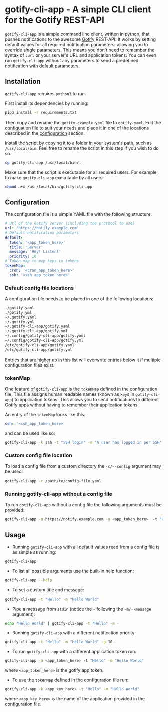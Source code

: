 # gotify-cli-app - A simple CLI client for the Gotify REST-API

`gotify-cli-app` is a simple command line client, written in python, that pushes notifications to the awesome [Gotify](https://github.com/gotify/server) REST-API. It works by setting default values for all required notification parameters, allowing you to override single parameters. This means you don't need to remember the syntax of `curl` or your server's URL and application tokens. You can even run `gotify-cli-app` without any parameters to send a predefined notification with default parameters.

## Installation

`gotify-cli-app` requires `python3` to run.

First install its dependencies by running:

```bash
pip3 install -r requirements.txt
```

Then copy and rename the `gotify-example.yaml` file to `gotify.yaml`. Edit the configuation file to suit your needs and place it in one of the locations described in the [configuration](#default-config-file-locations) section.

Install the script by copying it to a folder in your system's path, such as `/usr/local/bin`. Feel free to rename the script in this step if you wish to do so.

```bash
cp gotify-cli-app /usr/local/bin/.
```

Make sure that the script is executable for all required users. For example, to make `gotify-cli-app` executable by all users:

```bash
chmod a+x /usr/local/bin/gotify-cli-app
```

## Configuration

The configuration file is a simple YAML file with the following structure:

```yaml
# Url of the Gotify server (including the protocol to use)
url: 'https://notify.example.com'
# Default notification parameters
default:
  token: '<app_token_here>'
  title: 'Server'
  message: 'Hey! Listen!'
  priority: 10
# Token map to map keys to tokens
tokenMap:
  cron: '<cron_app_token_here>'
  ssh: '<ssh_app_token_here>'
```

### Default config file locations

A configuration file needs to be placed in one of the following locations:

```bash
./gotify.yaml
./gotify.yml
~/.gotify.yaml
~/.gotify.yml
~/.gotify-cli-app/gotify.yaml
~/.gotify-cli-app/gotify.yml
~/.config/gotify-cli-app/gotify.yaml
~/.config/gotify-cli-app/gotify.yml
/etc/gotify-cli-app/gotify.yaml
/etc/gotify-cli-app/gotify.yml
```

Entries that are higher up in this list will overwrite entries below it if multiple configuration files exist.

### tokenMap

One feature of `gotify-cli-app` is the `tokenMap` defined in the configuration file. This file assigns human readable names (known as `key`s in `gotify-cli-app`) to application tokens. This allows you to send notifications to different Gotify apps without having to remember their application tokens.

An entry of the `tokenMap` looks like this:

```yaml
ssh: '<ssh_app_token_here>
```

and can be used like so:

```bash
gotify-cli-app -k ssh -t "SSH login" -m "A user has logged in per SSH"
```

### Custom config file location

To load a config file from a custom directory the `-c/--config` argument may be used:

```bash
gotify-cli-app -c /path/to/config-file.yaml
```

### Running gotify-cli-app without a config file

To run `gotify-cli-app` without a config file the following arguments must be provided:

```bash
gotify-cli-app -u https://notify.example.com -a <app_token_here>  -t "Hello" -m "Hello World" -p 10
```

## Usage

* Running `gotify-cli-app` with all default values read from a config file is as simple as running:

```bash
gotify-cli-app
```

* To list all possible arguments use the built-in help function:

```bash
gotify-cli-app --help
```

* To set a custom title and message:

```bash
gotify-cli-app -t "Hello" -m "Hello World"
```

* Pipe a message from `stdin` (notice the `-` following the `-m/--message` argument):

```bash
echo "Hello World" | gotify-cli-app -t "Hello" -m -
```

* Running `gotify-cli-app` with a different notification priority:

```bash
gotify-cli-app -t "Hello" -m "Hello World" -p 10
```

* To run `gotify-cli-app` with a different application token run:

```bash
gotify-cli-app -a <app_token_here> -t "Hello" -m "Hello World"
```

where `<app_token_here>` is the gotify app token.

* To use the `tokenMap` defined in the configuration file run:

```bash
gotify-cli-app -k <app_key_here> -t "Hello" -m "Hello World"
```

where `<app_key_here>` is the name of the application provided in the configuration file.

